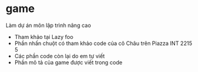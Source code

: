 # game
Làm dự án môn lập trình nâng cao

- Tham khảo tại Lazy foo
- Phần nhấn chuột có tham khảo code của cô Châu trên Piazza INT 2215 5
- Các phần code còn lại do em tự viết
- Phần mô tả của game được viết trong code

